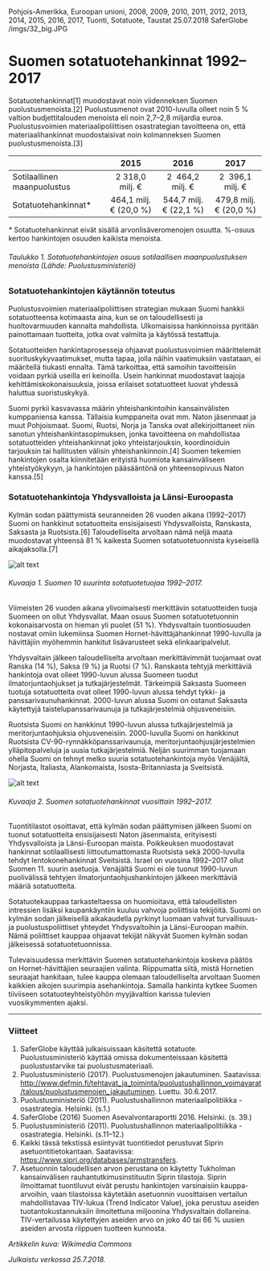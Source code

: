 Pohjois-Amerikka, Euroopan unioni, 2008, 2009, 2010, 2011, 2012, 2013, 2014, 2015, 2016, 2017, Tuonti, Sotatuote, Taustat
25.07.2018
SaferGlobe
/imgs/32_big.JPG


# Suomen sotatuotehankinnat 1992–2017

Sotatuotehankinnat[1] muodostavat noin viidenneksen Suomen puolustusmenoista.[2] Puolustusmenot ovat 2010-luvulla olleet noin 5 % valtion budjettitalouden menoista eli noin 2,7–2,8 miljardia euroa. Puolustusvoimien materiaalipoliittisen osastrategian tavoitteena on, että materiaalihankinnat muodostaisivat noin kolmanneksen Suomen puolustusmenoista.[3]

| |2015|2016|2017|
|-----|:----:|:----:|:----:|
|Sotilaallinen maanpuolustus|2 318,0 milj. €|2  464,2 milj. €|2  396,1 milj. €|
|Sotatuotehankinnat*|464,1 milj. € (20,0 %)|544,7 milj. € (22,1 %)|479,8 milj. € (20,0 %)|
_*_ Sotatuotehankinnat eivät sisällä arvonlisäveromenojen osuutta. %-osuus kertoo hankintojen osuuden kaikista menoista.

###### Taulukko 1. Sotatuotehankintojen osuus sotilaallisen maanpuolustuksen menoista (Lähde: Puolustusministeriö)

### Sotatuotehankintojen käytännön toteutus

Puolustusvoimien materiaalipoliittisen strategian mukaan Suomi hankkii sotatuotteensa kotimaasta aina, kun se on taloudellisesti ja huoltovarmuuden kannalta mahdollista. Ulkomaisissa hankinnoissa pyritään painottamaan tuotteita, jotka ovat valmiita ja käytössä testattuja.

Sotatuotteiden hankintaprosesseja ohjaavat puolustusvoimien määrittelemät suorituskykyvaatimukset, mutta tapaa, jolla näihin vaatimuksiin vastataan, ei määritellä tiukasti ennalta. Tämä tarkoittaa, että samoihin tavoitteisiin voidaan pyrkiä useilla eri keinoilla. Usein hankinnat muodostavat laajoja kehittämiskokonaisuuksia, joissa erilaiset sotatuotteet luovat yhdessä haluttua suoristuskykyä.

Suomi pyrkii kasvavassa määrin yhteishankintoihin kansainvälisten kumppaniensa kanssa. Tällaisia kumppaneita ovat mm. Naton jäsenmaat ja muut Pohjoismaat. Suomi, Ruotsi, Norja ja Tanska ovat allekirjoittaneet niin sanotun yhteishankintasopimuksen, jonka tavoitteena on mahdollistaa sotatuotteiden yhteishankinnat joko yhteistarjouksin, koordinoiduin tarjouksin tai hallitusten välisin yhteishankinnoin.[4] Suomen tekemien hankintojen osalta kiinnitetään erityistä huomiota kansainväliseen yhteistyökykyyn, ja hankintojen pääsääntönä on yhteensopivuus Naton kanssa.[5]

### Sotatuotehankintoja Yhdysvalloista ja Länsi-Euroopasta

Kylmän sodan päättymistä seuranneiden 26 vuoden aikana (1992–2017) Suomi on hankkinut sotatuotteita ensisijaisesti Yhdysvalloista, Ranskasta, Saksasta ja Ruotsista.[6] Taloudelliselta arvoltaan nämä neljä maata muodostavat yhteensä 81 % kaikesta Suomen sotatuotetuonnista kyseisellä aikajaksolla.[7]

![alt text](https://saferglobe.fi/wp-content/uploads/2018/07/suomen_sotatuotetuonti_top10_2.png "Suomen 10 suurinta sotatuotetuojaa 1992–2017")
###### Kuvaaja 1. Suomen 10 suurinta sotatuotetuojaa 1992–2017.

Viimeisten 26 vuoden aikana ylivoimaisesti merkittävin sotatuotteiden tuoja Suomeen on ollut Yhdysvallat. Maan osuus Suomen sotatuotetuonnin kokonaisarvosta on hieman yli puolet (51 %). Yhdysvaltain tuontiosuuden nostavat omiin lukemiinsa Suomen Hornet-hävittäjähankinnat 1990-luvulla ja hävittäjiin myöhemmin hankitut lisävarusteet sekä elinkaaripalvelut.

Yhdysvaltain jälkeen taloudelliselta arvoltaan merkittävimmät tuojamaat ovat Ranska (14 %), Saksa (9 %) ja Ruotsi (7 %). Ranskasta tehtyjä merkittäviä hankintoja ovat olleet 1990-luvun alussa Suomeen tuodut ilmatorjuntaohjukset ja tutkajärjestelmät. Tärkeimpiä Saksasta Suomeen tuotuja sotatuotteita ovat olleet 1990-luvun alussa tehdyt tykki- ja panssarivaunuhankinnat. 2000-luvun alussa Suomi on ostanut Saksasta käytettyjä taistelupanssarivaunuja ja tutkajärjestelmiä ohjusveneisiin.

Ruotsista Suomi on hankkinut 1990-luvun alussa tutkajärjestelmiä ja meritorjuntaohjuksia ohjusveneisiin. 2000-luvulla Suomi on hankkinut Ruotsista CV-90-rynnäkköpanssarivaunuja, meritorjuntaohjusjärjestelmien ylläpitopalveluja ja uusia tutkajärjestelmiä. Neljän suurimman tuojamaan ohella Suomi on tehnyt melko suuria sotatuotehankintoja myös Venäjältä, Norjasta, Italiasta, Alankomaista, Isosta-Britanniasta ja Sveitsistä.

![alt text](https://saferglobe.fi/wp-content/uploads/2018/07/suomen_sotatuotetuonti_1992-2017.png "Suomen sotatuotehankinnat 1992–2017")
###### Kuvaaja 2. Suomen sotatuotehankinnat vuosittain 1992–2017.

Tuontitilastot osoittavat, että kylmän sodan päättymisen jälkeen Suomi on tuonut sotatuotteita ensisijaisesti Naton jäsenmaista, erityisesti Yhdysvalloista ja Länsi-Euroopan maista. Poikkeuksen muodostavat hankinnat sotilaallisesti liittoutumattomasta Ruotsista sekä 2000-luvulla tehdyt lentokonehankinnat Sveitsistä. Israel on vuosina 1992–2017 ollut Suomen 11. suurin asetuoja. Venäjältä Suomi ei ole tuonut 1990-luvun puolivälissä tehtyjen ilmatorjuntaohjushankintojen jälkeen merkittäviä määriä sotatuotteita.

Sotatuotekauppaa tarkasteltaessa on huomioitava, että taloudellisten intressien lisäksi kaupankäyntiin kuuluu vahvoja poliittisia tekijöitä. Suomi on kylmän sodan jälkeisellä aikakaudella pyrkinyt luomaan vahvat turvallisuus- ja puolustuspoliittiset yhteydet Yhdysvaltoihin ja Länsi-Euroopan maihin. Nämä poliittiset kauppaa ohjaavat tekijät näkyvät Suomen kylmän sodan jälkeisessä sotatuotetuonnissa.

Tulevaisuudessa merkittävin Suomen sotatuotehankintoja koskeva päätös on Hornet-hävittäjien seuraajien valinta. Riippumatta siitä, mistä Hornetien seuraajat hankitaan, tulee kauppa olemaan taloudelliselta arvoltaan Suomen kaikkien aikojen suurimpia asehankintoja. Samalla hankinta kytkee Suomen tiiviiseen sotatuoteyhteistyöhön myyjävaltion kanssa tulevien vuosikymmenten ajaksi.

***

### Viitteet

1. SaferGlobe käyttää julkaisuissaan käsitettä sotatuote. Puolustusministeriö käyttää omissa dokumenteissaan käsitettä puolustustarvike tai puolustusmateriaali.
2. Puolustusministeriö (2017). Puolustusmenojen jakautuminen. Saatavissa: <http://www.defmin.fi/tehtavat_ja_toiminta/puolustushallinnon_voimavarat/talous/puolustusmenojen_jakautuminen>. Luettu. 30.6.2017.
3. Puolustusministeriö (2011). Puolustushallinnon materiaalipolitiikka -osastrategia. Helsinki. (s.1.)
4. SaferGlobe (2016) Suomen Asevalvontaraportti 2016. Helsinki. (s. 39.)
5. Puolustusministeriö (2011). Puolustushallinnon materiaalipolitiikka -osastrategia. Helsinki. (s.11–12.)
6. Kaikki tässä tekstissä esiintyvät tuontitiedot perustuvat Siprin asetuontitietokantaan. Saatavissa: <https://www.sipri.org/databases/armstransfers>.
7. Asetuonnin taloudellisen arvon perustana on käytetty Tukholman kansainvälisen rauhantutkimusinstituutin Siprin tilastoja. Siprin ilmoittamat tuontiluvut eivät perustu hankintojen varsinaisiin kauppa-arvoihin, vaan tilastoissa käytetään asetuonnin vuosittaisen vertailun mahdollistavaa TIV-lukua (Trend Indicator Value), joka perustuu aseiden tuotantokustannuksiin ilmoitettuna miljoonina Yhdysvaltain dollareina. TIV-vertailussa käytettyjen aseiden arvo on joko 40 tai 66 % uusien aseiden arvosta riippuen tuotteen kunnosta.

*Artikkelin kuva: Wikimedia Commons*

*Julkaistu verkossa 25.7.2018.*
